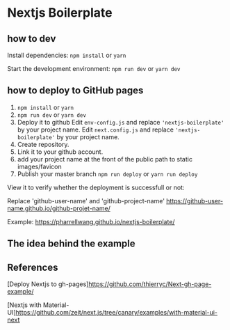 # Nextjs Boilerplate

## how to dev

Install dependencies: ``npm install`` or ``yarn``

Start the development environment: ``npm run dev`` or ``yarn dev``


## how to deploy to GitHub pages

1. ``npm install`` or ``yarn``
2. ``npm run dev`` or ``yarn dev``
3. Deploy it to github
Edit ```env-config.js``` and replace ```'nextjs-boilerplate'``` by your project name.
Edit ```next.config.js``` and replace ```'nextjs-boilerplate'``` by your project name.
4. Create repository.
5. Link it to your github account.
6. add your project name at the front of the public path to static images/favicon
7. Publish your master branch ``npm run deploy`` or ``yarn run deploy``

View it to verify whether the deployment is successfull or not:

Replace 'github-user-name' and 'github-project-name'
<https://github-user-name.github.io/github-projet-name/>

Example:
<https://pharrellwang.github.io/nextjs-boilerplate/>

## The idea behind the example

## References

[Deploy Nextjs to gh-pages]<https://github.com/thierryc/Next-gh-page-example/>

[Nextjs with Material-UI]<https://github.com/zeit/next.js/tree/canary/examples/with-material-ui-next>

